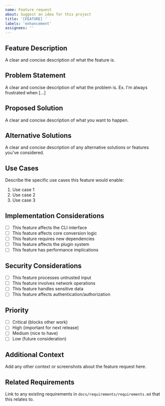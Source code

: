 ```yaml
---
name: Feature request
about: Suggest an idea for this project
title: '[FEATURE] '
labels: 'enhancement'
assignees: ''
---
```


## Feature Description
A clear and concise description of what the feature is.

## Problem Statement
A clear and concise description of what the problem is. Ex. I'm always frustrated when [...]

## Proposed Solution
A clear and concise description of what you want to happen.

## Alternative Solutions
A clear and concise description of any alternative solutions or features you've considered.

## Use Cases
Describe the specific use cases this feature would enable:
1. Use case 1
2. Use case 2
3. Use case 3

## Implementation Considerations
- [ ] This feature affects the CLI interface
- [ ] This feature affects core conversion logic
- [ ] This feature requires new dependencies
- [ ] This feature affects the plugin system
- [ ] This feature has performance implications

## Security Considerations
- [ ] This feature processes untrusted input
- [ ] This feature involves network operations
- [ ] This feature handles sensitive data
- [ ] This feature affects authentication/authorization

## Priority
- [ ] Critical (blocks other work)
- [ ] High (important for next release)
- [ ] Medium (nice to have)
- [ ] Low (future consideration)

## Additional Context
Add any other context or screenshots about the feature request here.

## Related Requirements
Link to any existing requirements in `docs/requirements/requirements.md` that this relates to.